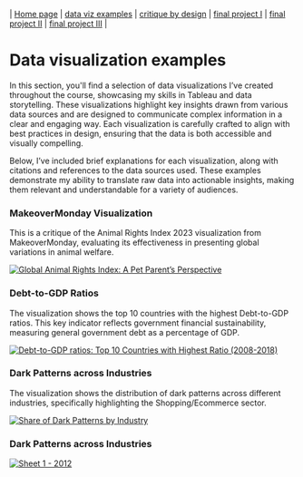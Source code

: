 | [Home page](https://rutuja2197.github.io/rutuja-dataviz-portfolio/) | [data viz examples](dataviz-examples.md) | [critique by design](critique-by-design.md) | [final project I](final-project-part-one.md) | [final project II](final-project-part-two.md) | [final project III](final-project-part-three.md) |

# Data visualization examples
In this section, you'll find a selection of data visualizations I’ve created throughout the course, showcasing my skills in Tableau and data storytelling. These visualizations highlight key insights drawn from various data sources and are designed to communicate complex information in a clear and engaging way. Each visualization is carefully crafted to align with best practices in design, ensuring that the data is both accessible and visually compelling.

Below, I’ve included brief explanations for each visualization, along with citations and references to the data sources used. These examples demonstrate my ability to translate raw data into actionable insights, making them relevant and understandable for a variety of audiences.

### MakeoverMonday Visualization
This is a critique of the Animal Rights Index 2023 visualization from MakeoverMonday, evaluating its effectiveness in presenting global variations in animal welfare.

<div class='tableauPlaceholder' id='viz1740792622556' style='position: relative'>
  <noscript>
    <a href='#'>
      <img alt='Global Animal Rights Index: A Pet Parent’s Perspective ' src='https:&#47;&#47;public.tableau.com&#47;static&#47;images&#47;An&#47;AnimalWelfareIndex_MakeoverMonday&#47;GlobalAnimalRightsIndexAPetParentsPerspective&#47;1_rss.png' style='border: none' />
    </a>
  </noscript>
  <object class='tableauViz'  style='display:none;'>
    <param name='host_url' value='https%3A%2F%2Fpublic.tableau.com%2F' /> 
    <param name='embed_code_version' value='3' /> 
    <param name='site_root' value='' />
    <param name='name' value='AnimalWelfareIndex_MakeoverMonday&#47;GlobalAnimalRightsIndexAPetParentsPerspective' />
    <param name='tabs' value='no' />
    <param name='toolbar' value='yes' />
    <param name='static_image' value='https:&#47;&#47;public.tableau.com&#47;static&#47;images&#47;An&#47;AnimalWelfareIndex_MakeoverMonday&#47;GlobalAnimalRightsIndexAPetParentsPerspective&#47;1.png' /> 
    <param name='animate_transition' value='yes' />
    <param name='display_static_image' value='yes' />
    <param name='display_spinner' value='yes' />
    <param name='display_overlay' value='yes' />
    <param name='display_count' value='yes' />
    <param name='language' value='en-US' />
  </object></div>                

### Debt-to-GDP Ratios
The visualization shows the top 10 countries with the highest Debt-to-GDP ratios. This key indicator reflects government financial sustainability, measuring general government debt as a percentage of GDP.

<div class='tableauPlaceholder' id='viz1740792802882' style='position: relative'>
  <noscript>
    <a href='#'>
      <img alt='Debt-to-GDP ratios:  Top 10 Countries with Highest Ratio (2008-2018) ' src='https:&#47;&#47;public.tableau.com&#47;static&#47;images&#47;De&#47;Debt-to-GDPratiosTop10&#47;Debt-to-GDPratiosTop10CountrieswithHighestRatio2008-2018&#47;1_rss.png' style='border: none' />
    </a>
  </noscript>
  <object class='tableauViz'  style='display:none;'>
    <param name='host_url' value='https%3A%2F%2Fpublic.tableau.com%2F' /> 
    <param name='embed_code_version' value='3' /> 
    <param name='site_root' value='' />
    <param name='name' value='Debt-to-GDPratiosTop10&#47;Debt-to-GDPratiosTop10CountrieswithHighestRatio2008-2018' />
    <param name='tabs' value='no' />
    <param name='toolbar' value='yes' />
    <param name='static_image' value='https:&#47;&#47;public.tableau.com&#47;static&#47;images&#47;De&#47;Debt-to-GDPratiosTop10&#47;Debt-to-GDPratiosTop10CountrieswithHighestRatio2008-2018&#47;1.png' /> 
    <param name='animate_transition' value='yes' />
    <param name='display_static_image' value='yes' />
    <param name='display_spinner' value='yes' />
    <param name='display_overlay' value='yes' />
    <param name='display_count' value='yes' />
    <param name='language' value='en-US' />
  </object></div>                

### Dark Patterns across Industries
The visualization shows the distribution of dark patterns across different industries, specifically highlighting the Shopping/Ecommerce sector.
  
  <div class='tableauPlaceholder' id='viz1740792889904' style='position: relative'>
    <noscript>
      <a href='#'>
        <img alt='Share of Dark Patterns by Industry ' src='https:&#47;&#47;public.tableau.com&#47;static&#47;images&#47;Da&#47;DarkPatternsacrossIndustries&#47;ShareofDarkPatternsbyIndustry&#47;1_rss.png' style='border: none' />
      </a>
    </noscript>
    <object class='tableauViz'  style='display:none;'>
      <param name='host_url' value='https%3A%2F%2Fpublic.tableau.com%2F' /> 
      <param name='embed_code_version' value='3' /> 
      <param name='site_root' value='' />
      <param name='name' value='DarkPatternsacrossIndustries&#47;ShareofDarkPatternsbyIndustry' />
      <param name='tabs' value='no' />
      <param name='toolbar' value='yes' />
      <param name='static_image' value='https:&#47;&#47;public.tableau.com&#47;static&#47;images&#47;Da&#47;DarkPatternsacrossIndustries&#47;ShareofDarkPatternsbyIndustry&#47;1.png' /> 
      <param name='animate_transition' value='yes' />
      <param name='display_static_image' value='yes' />
      <param name='display_spinner' value='yes' />
      <param name='display_overlay' value='yes' />
      <param name='display_count' value='yes' />
      <param name='language' value='en-US' />
    </object>
  </div>

### Dark Patterns across Industries
<div class='tableauPlaceholder' id='viz1740792981889' style='position: relative'>
  <noscript>
    <a href='#'>
      <img alt='Sheet 1 - 2012 ' src='https:&#47;&#47;public.tableau.com&#47;static&#47;images&#47;Wo&#47;WorldIndicatorsData_17379986557710&#47;Sheet1&#47;1_rss.png' style='border: none' />
    </a></noscript>
  <object class='tableauViz'  style='display:none;'>
      <param name='host_url' value='https%3A%2F%2Fpublic.tableau.com%2F' /> 
    <param name='embed_code_version' value='3' /> 
    <param name='site_root' value='' />
    <param name='name' value='WorldIndicatorsData_17379986557710&#47;Sheet1' />
    <param name='tabs' value='no' />
    <param name='toolbar' value='yes' />
    <param name='static_image' value='https:&#47;&#47;public.tableau.com&#47;static&#47;images&#47;Wo&#47;WorldIndicatorsData_17379986557710&#47;Sheet1&#47;1.png' /> 
    <param name='animate_transition' value='yes' />
    <param name='display_static_image' value='yes' />
    <param name='display_spinner' value='yes' />
    <param name='display_overlay' value='yes' />
    <param name='display_count' value='yes' />
    <param name='language' value='en-US' />
  </object>
</div>
